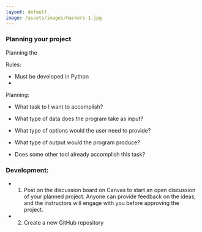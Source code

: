 ```yaml
---
layout: default
image: /assets/images/hackers-1.jpg
---
```



### Planning your project

Planning the 

Rules: 
- Must be developed in Python
- 

Planning:
- What task to I want to accomplish?
- What type of data does the program take as input?
- What type of options would the user need to provide?
- What type of output would the program produce?

- Does some other tool already accomplish this task?


### Development:

- 1. Post on the discussion board on Canvas to start an open discussion of your planned project. Anyone can provide feedback on the ideas, and the instructors will engage with you before approving the project.

- 2. Create a new GitHub repository 